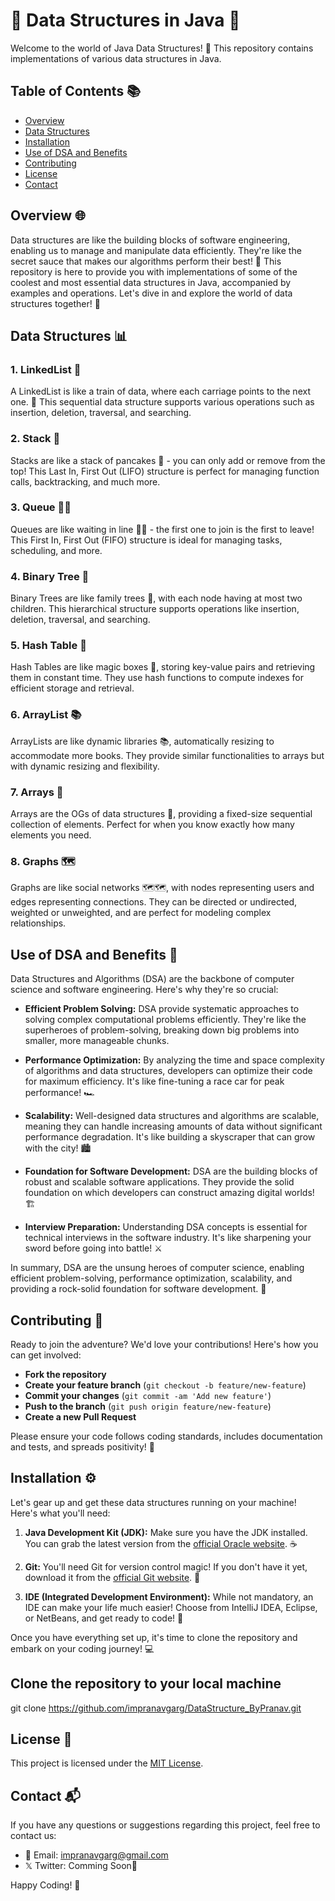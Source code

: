 # 🌟 Data Structures in Java 🌟

Welcome to the world of Java Data Structures! 🚀 This repository contains implementations of various data structures in Java.

## Table of Contents 📚

- [Overview](#overview-)
- [Data Structures](#data-structures-)
- [Installation](#installation-)
- [Use of DSA and Benefits](#use-of-dsa-and-benefits-)
- [Contributing](#contributing-)
- [License](#license-)
- [Contact](#contact-)

  
## Overview 🌐

Data structures are like the building blocks of software engineering, enabling us to manage and manipulate data efficiently. They're like the secret sauce that makes our algorithms perform their best! 🧩 This repository is here to provide you with implementations of some of the coolest and most essential data structures in Java, accompanied by examples and operations. Let's dive in and explore the world of data structures together! 🎉

## Data Structures 📊

### 1. LinkedList 📝

A LinkedList is like a train of data, where each carriage points to the next one. 🚂 This sequential data structure supports various operations such as insertion, deletion, traversal, and searching.

### 2. Stack 🥞

Stacks are like a stack of pancakes 🥞 - you can only add or remove from the top! This Last In, First Out (LIFO) structure is perfect for managing function calls, backtracking, and much more.

### 3. Queue 🚶‍♂️

Queues are like waiting in line 🚶‍♂️ - the first one to join is the first to leave! This First In, First Out (FIFO) structure is ideal for managing tasks, scheduling, and more.

### 4. Binary Tree 🌳

Binary Trees are like family trees 🌳, with each node having at most two children. This hierarchical structure supports operations like insertion, deletion, traversal, and searching.

### 5. Hash Table 🔑

Hash Tables are like magic boxes 🔮, storing key-value pairs and retrieving them in constant time. They use hash functions to compute indexes for efficient storage and retrieval.

### 6. ArrayList 📚

ArrayLists are like dynamic libraries 📚, automatically resizing to accommodate more books. They provide similar functionalities to arrays but with dynamic resizing and flexibility.

### 7. Arrays 🎯

Arrays are the OGs of data structures 🎯, providing a fixed-size sequential collection of elements. Perfect for when you know exactly how many elements you need.

### 8. Graphs 🗺️

Graphs are like social networks 🗺️🗺, with nodes representing users and edges representing connections. They can be directed or undirected, weighted or unweighted, and are perfect for modeling complex relationships.

## Use of DSA and Benefits 🚀

Data Structures and Algorithms (DSA) are the backbone of computer science and software engineering. Here's why they're so crucial:

- **Efficient Problem Solving:** DSA provide systematic approaches to solving complex computational problems efficiently. They're like the superheroes of problem-solving, breaking down big problems into smaller, more manageable chunks.

- **Performance Optimization:** By analyzing the time and space complexity of algorithms and data structures, developers can optimize their code for maximum efficiency. It's like fine-tuning a race car for peak performance! 🏎️

- **Scalability:** Well-designed data structures and algorithms are scalable, meaning they can handle increasing amounts of data without significant performance degradation. It's like building a skyscraper that can grow with the city! 🏙️

- **Foundation for Software Development:** DSA are the building blocks of robust and scalable software applications. They provide the solid foundation on which developers can construct amazing digital worlds! 🏗️

- **Interview Preparation:** Understanding DSA concepts is essential for technical interviews in the software industry. It's like sharpening your sword before going into battle! ⚔️

In summary, DSA are the unsung heroes of computer science, enabling efficient problem-solving, performance optimization, scalability, and providing a rock-solid foundation for software development. 💪

## Contributing 🤝

Ready to join the adventure? We'd love your contributions! Here's how you can get involved:

- **Fork the repository**
- **Create your feature branch** (`git checkout -b feature/new-feature`)
- **Commit your changes** (`git commit -am 'Add new feature'`)
- **Push to the branch** (`git push origin feature/new-feature`)
- **Create a new Pull Request**

Please ensure your code follows coding standards, includes documentation and tests, and spreads positivity! 🌟

## Installation ⚙️

Let's gear up and get these data structures running on your machine! Here's what you'll need:

1. **Java Development Kit (JDK):** Make sure you have the JDK installed. You can grab the latest version from the [official Oracle website](https://www.oracle.com/java/technologies/javase-jdk15-downloads.html). ☕

2. **Git:** You'll need Git for version control magic! If you don't have it yet, download it from the [official Git website](https://git-scm.com/downloads). 🐙

3. **IDE (Integrated Development Environment):** While not mandatory, an IDE can make your life much easier! Choose from IntelliJ IDEA, Eclipse, or NetBeans, and get ready to code! 🚀

Once you have everything set up, it's time to clone the repository and embark on your coding journey! 💻

## Clone the repository to your local machine

git clone https://github.com/impranavgarg/DataStructure_ByPranav.git


## License 📜

This project is licensed under the [MIT License](LICENSE).

## Contact 📬

If you have any questions or suggestions regarding this project, feel free to contact us:

- 📩 Email: impranavgarg@gmail.com
- 𝕏 Twitter: Comming Soon🚀

Happy Coding! 🎉

